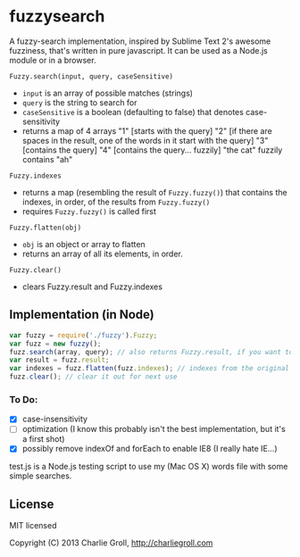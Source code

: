 # fuzzysearch

A fuzzy-search implementation, inspired by Sublime Text 2's awesome fuzziness, that's written in pure javascript. It can be used as a Node.js module or in a browser.

```Fuzzy.search(input, query, caseSensitive)```
- ```input``` is an array of possible matches (strings)
- ```query``` is the string to search for
- ```caseSensitive``` is a boolean (defaulting to false) that denotes case-sensitivity
- returns a map of 4 arrays
  "1" [starts with the query]
  "2" [if there are spaces in the result, one of the words in it start with the query]
  "3" [contains the query]
  "4" [contains the query... fuzzily] "the cat" fuzzily contains "ah"

```Fuzzy.indexes ```
- returns a map (resembling the result of ```Fuzzy.fuzzy()```) that contains the indexes, in order, of the results from ```Fuzzy.fuzzy()```
- requires ```Fuzzy.fuzzy()``` is called first

```Fuzzy.flatten(obj) ```
- ```obj``` is an object or array to flatten
- returns an array of all its elements, in order.

```Fuzzy.clear() ```
- clears Fuzzy.result and Fuzzy.indexes

## Implementation (in Node)

```javascript
var fuzzy = require('./fuzzy').Fuzzy;
var fuzz = new fuzzy();
fuzz.search(array, query); // also returns Fuzzy.result, if you want to store it inline
var result = fuzz.result;
var indexes = fuzz.flatten(fuzz.indexes); // indexes from the original array
fuzz.clear(); // clear it out for next use
```


### To Do:

- [x] case-insensitivity
- [ ] optimization (I know this probably isn't the best implementation, but it's a first shot)
- [x] possibly remove indexOf and forEach to enable IE8 (I really hate IE...)

test.js is a Node.js testing script to use my (Mac OS X) words file with some simple searches.



## License 

MIT licensed

Copyright (C) 2013 Charlie Groll, http://charliegroll.com
